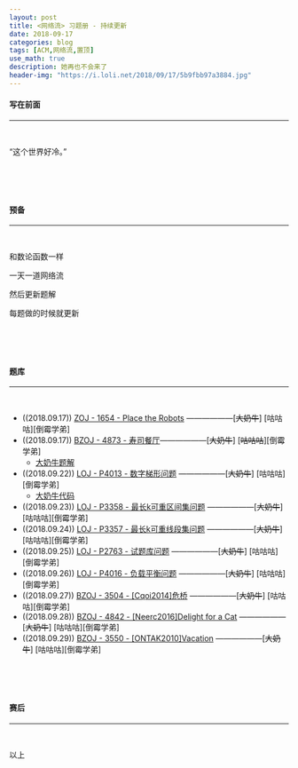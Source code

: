 ```yaml
---
layout: post
title: <网络流> 习题册 - 持续更新
date: 2018-09-17
categories: blog
tags: [ACM,网络流,置顶]
use_math: true	
description: 她再也不会来了
header-img: "https://i.loli.net/2018/09/17/5b9fbb97a3884.jpg"
---
```


#### 写在前面

---

<br>

“这个世界好冷。” 

<br><br><br>

#### 预备

---

<br>

和数论函数一样<br>

一天一道网络流<br>

然后更新题解<br>

每题做的时候就更新

<br><br><br>

#### 题库

---

<br>

- ((2018.09.17)) [ZOJ - 1654 - Place the Robots](https://vjudge.net/problem/ZOJ-1654) ——————\[~~大奶牛~~\] \[咕咕咕\]\[倒霉学弟\]
- ((2018.09.17)) [BZOJ - 4873 - 寿司餐厅](https://vjudge.net/problem/HYSBZ-4873)——————\[~~大奶牛~~\] \[~~咕咕咕~~\]\[倒霉学弟\]
  - [大奶牛题解](http://seventeenjcinta.com/blog/2018/09/21/bzoj-4873/)
- ((2018.09.22)) [LOJ - P4013 - 数字梯形问题](https://www.luogu.org/problemnew/show/P4013) ——————\[~~大奶牛~~] \[咕咕咕\]\[倒霉学弟\]
  - [大奶牛代码](https://paste.ubuntu.com/p/DrRPTTV9Tx/)
- ((2018.09.23)) [LOJ - P3358 - 最长k可重区间集问题](https://www.luogu.org/problemnew/show/P3358) ——————\[~~大奶牛~~] \[咕咕咕\]\[倒霉学弟\]
- ((2018.09.24)) [LOJ - P3357 - 最长k可重线段集问题](https://www.luogu.org/problemnew/show/P3357) ——————\[~~大奶牛~~] \[咕咕咕\]\[倒霉学弟\]
- ((2018.09.25)) [LOJ - P2763 - 试题库问题](https://www.luogu.org/problemnew/show/P2763) ——————\[~~大奶牛~~] \[咕咕咕\]\[倒霉学弟\]
- ((2018.09.26)) [LOJ - P4016 - 负载平衡问题](https://www.luogu.org/problemnew/show/P4016) ——————\[~~大奶牛~~] \[咕咕咕\]\[倒霉学弟\]
- ((2018.09.27)) [BZOJ - 3504 - [Cqoi2014]危桥](https://www.lydsy.com/JudgeOnline/problem.php?id=3504) ——————\[~~大奶牛~~] \[咕咕咕\]\[倒霉学弟\]
- ((2018.09.28)) [BZOJ - 4842 - [Neerc2016]Delight for a Cat](https://www.lydsy.com/JudgeOnline/problem.php?id=4842) ——————\[~~大奶牛~~] \[咕咕咕\]\[倒霉学弟\]
- ((2018.09.29)) [BZOJ - 3550 - [ONTAK2010]Vacation](https://www.lydsy.com/JudgeOnline/problem.php?id=3550) ——————\[~~大奶牛~~] \[咕咕咕\]\[倒霉学弟\]

<br><br><br>

#### 赛后

---

<br>

以上

